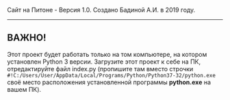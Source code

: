 Сайт на Питоне - Версия 1.0. Создано Бадиной А.И. в 2019 году.

***

## ВАЖНО!
Этот проект будет работать только на том компьютере, на котором установлен Python 3 версии.
Загрузите этот проект к себе на ПК, отредактируйте файл index.py (пропишите там вместо строчки `#!C:/Users/User/AppData/Local/Programs/Python/Python37-32/python.exe` своё место расположения установленной программы **python.exe** на вашем ПК).
